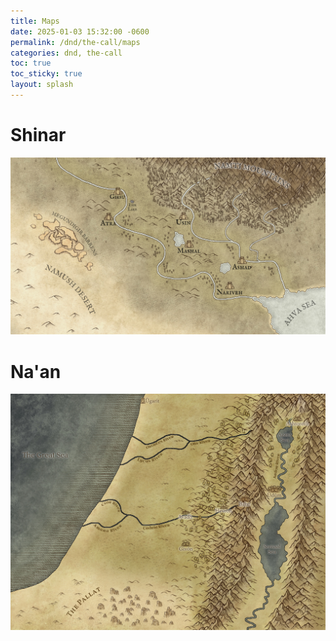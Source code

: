 ```yaml
---
title: Maps
date: 2025-01-03 15:32:00 -0600
permalink: /dnd/the-call/maps
categories: dnd, the-call
toc: true
toc_sticky: true
layout: splash
---
```


# Shinar

![Map of Shinar](/assets/img/shinar.jpg)

# Na'an

![Map of Na'an](/assets/img/naan.jpg)